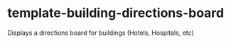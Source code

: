 # template-building-directions-board
Displays a directions board for buildings (Hotels, Hospitals, etc)
